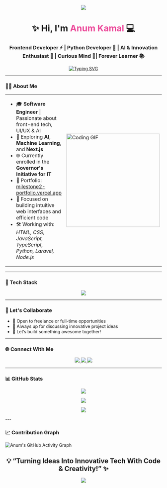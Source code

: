 
<p align="center">
  <img src="https://capsule-render.vercel.app/api?type=waving&color=38BDF8&height=200&section=header&text=Welcome%20to%20My%20World&fontSize=38&fontAlign=middle&fontColor=ffffff" />
</p>


<!-- 💁‍♀️ Name and Subtitle -->
<h1 align="center">✨ Hi, I'm <span style="color:#ec4899;">Anum Kamal</span> 💻</h1>
<h3 align="center">Frontend Developer ⚡ | Python Developer 🐍 | AI & Innovation Enthusiast 🤖 | Curious Mind 📘| Forever Learner 📚</h3>

<p align="center">
  <a href="https://git.io/typing-svg">
    <img src="https://readme-typing-svg.demolab.com?font=Roboto+Slab&weight=500&size=27&duration=4000&pause=500&color=00C5FF&center=true&vCenter=true&width=800&height=50&lines=%F0%9F%91%8B+Welcome+to+my+digital+space!;%F0%9F%92%BB+Building+interactive+%26+elegant+UIs;%F0%9F%A4%96+Passionate+about+AI+%26+smart+systems;%F0%9F%9A%80+Turning+ideas+into+real-world+apps;%F0%9F%9B%A0%EF%B8%8F+Code.+Design.+Innovate.+Repeat." alt="Typing SVG" />
  </a>
</p>

---

### 👩‍💻 About Me

<table>
  <tr>
    <td>
      <ul>
        <li>🎓 <strong>Software Engineer</strong> | Passionate about front-end tech, UI/UX & AI</li>
        <li>🧠 Exploring <strong>AI</strong>, <strong>Machine Learning</strong>, and <strong>Next.js</strong></li>
        <li>🌐 Currently enrolled in the <strong>Governor's Initiative for IT</strong></li>
        <li>🔗 Portfolio: <a href="https://milestone2-portfolio.vercel.app/">milestone2-portfolio.vercel.app</a></li>
        <li>🚀 Focused on building intuitive web interfaces and efficient code</li>
        <li>🛠️ Working with: <em>HTML, CSS, JavaScript, TypeScript, Python, Laravel, Node.js</em></li>
      </ul>
    </td>
    <td>
      <img src="https://media.tenor.com/S59bPkT0pqcAAAAC/programming.gif" alt="Coding GIF" width="300" />
    </td>
  </tr>
</table>


---

### 🧰 Tech Stack

<p align="center">
  <img src="https://skillicons.dev/icons?i=html,css,js,ts,bootstrap,tailwind,react,nextjs,python,php,nodejs,mysql,sqlite,git,vscode,fastapi,vercel,render,chainlit,streamlit&perline=10" />
</p>

---

### 🤝 Let's Collaborate

- 💼 Open to freelance or full-time opportunities  
- 🧠 Always up for discussing innovative project ideas  
- 💬 Let’s build something awesome together!

---

### 🌐 Connect With Me

<p align="center">
  <a href="https://linkedin.com/in/anum-k-442b2022b" target="_blank">
    <img src="https://img.shields.io/badge/LinkedIn-0077B5?style=for-the-badge&logo=linkedin&logoColor=white" />
  </a>
  <a href="mailto:anumkamal753@gmail.com">
    <img src="https://img.shields.io/badge/Gmail-D14836?style=for-the-badge&logo=gmail&logoColor=white" />
  </a>
  <a href="https://www.fiverr.com/anumkamal753">
    <img src="https://img.shields.io/badge/Fiverr-1DBF73?style=for-the-badge&logo=fiverr&logoColor=white" />
  </a>
</p>

---

### 📊 GitHub Stats

<p align="center">
  <img src="https://github-readme-streak-stats.herokuapp.com?user=hooriyaa&theme=rose_pine&hide_border=false" />
</p>

<p align="center">
  <img src="https://github-readme-stats.vercel.app/api?username=hooriyaa&show_icons=true&theme=rose_pine&hide_border=false&rank_icon=github" />
</p>

<p align="center">
  <img src="https://github-readme-stats.vercel.app/api/top-langs/?username=hooriyaa&layout=compact&theme=rose_pine&hide_border=false" />
</p>
---

### 📈 Contribution Graph


![Anum's GitHub Activity Graph](https://github-readme-activity-graph.vercel.app/graph?username=Anum-2017&theme=react-dark&area=true&hide_border=false)

<h2 align="center">💡 “Turning Ideas Into Innovative Tech With Code & Creativity!” ✨</h2>

<p align="center">
  <img src="https://capsule-render.vercel.app/api?type=waving&color=38BDF8&height=120&section=footer" />
</p>
